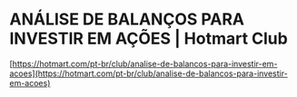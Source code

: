 # ANÁLISE DE BALANÇOS PARA INVESTIR EM AÇÕES | Hotmart Club

[https://hotmart.com/pt-br/club/analise-de-balancos-para-investir-em-acoes](https://hotmart.com/pt-br/club/analise-de-balancos-para-investir-em-acoes)